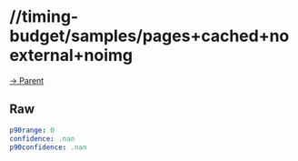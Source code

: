 
# //timing-budget/samples/pages+cached+noexternal+noimg

[→ Parent](../..)


## Raw


```yaml
p90range: 0
confidence: .nan
p90confidence: .nan

```

